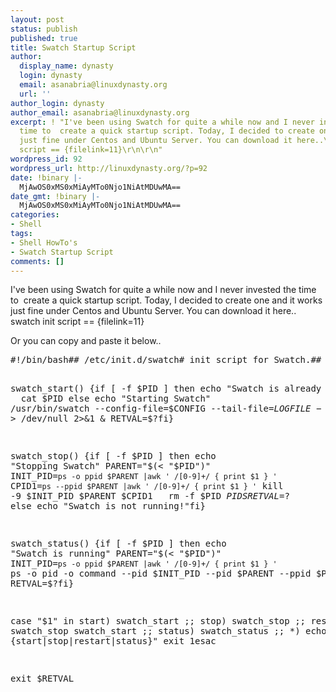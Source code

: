 ```yaml
---
layout: post
status: publish
published: true
title: Swatch Startup Script
author:
  display_name: dynasty
  login: dynasty
  email: asanabria@linuxdynasty.org
  url: ''
author_login: dynasty
author_email: asanabria@linuxdynasty.org
excerpt: ! "I've been using Swatch for quite a while now and I never invested the
  time to  create a quick startup script. Today, I decided to create one and it works
  just fine under Centos and Ubuntu Server. You can download it here..\r\nswatch init
  script == {filelink=11}\r\n\r\n"
wordpress_id: 92
wordpress_url: http://linuxdynasty.org/?p=92
date: !binary |-
  MjAwOS0xMS0xMiAyMTo0Njo1NiAtMDUwMA==
date_gmt: !binary |-
  MjAwOS0xMS0xMiAyMTo0Njo1NiAtMDUwMA==
categories:
- Shell
tags:
- Shell HowTo's
- Swatch Startup Script
comments: []
---
```

<p>I've been using Swatch for quite a while now and I never invested the time to  create a quick startup script. Today, I decided to create one and it works just fine under Centos and Ubuntu Server. You can download it here..<br />
swatch init script == {filelink=11}</p>
<p><a id="more"></a><a id="more-92"></a></p>
<p>Or you can copy and paste it below..</p>
<pre>#!/bin/bash## /etc/init.d/swatch# init script for Swatch.## chkconfig: 2345 90 60# description: Swatch#November 11th 2009 Allen Sanabria#http://linuxdynasty.org#CONFIG="/etc/swatch/swatch.conf"PID="/var/run/swatch.pid"LOGFILE="/var/log/secure"PIDS="/tmp/pids.txt"RETVAL=0

swatch_start() {if [ -f $PID ] then echo "Swatch is already running"   cat $PID else echo "Starting Swatch" /usr/bin/swatch --config-file=$CONFIG --tail-file=$LOGFILE --pid-file=$PID &gt; /dev/null 2&gt;&amp;1 &amp; RETVAL=$?fi}

swatch_stop() {if [ -f $PID ] then echo "Stopping Swatch" PARENT="$(&lt; "$PID")" INIT_PID=`ps -o ppid $PARENT |awk ' /[0-9]+/ { print $1 } '` CPID1=`ps --ppid $PARENT |awk ' /[0-9]+/ { print $1 } '` kill -9 $INIT_PID $PARENT $CPID1   rm -f $PID $PIDS RETVAL=$? else echo "Swatch is not running!"fi}

swatch_status() {if [ -f $PID ] then echo "Swatch is running" PARENT="$(&lt; "$PID")" INIT_PID=`ps -o ppid $PARENT |awk ' /[0-9]+/ { print $1 } '` ps -o pid -o command --pid $INIT_PID --pid $PARENT --ppid $PARENT else echo "Swatch is not running" RETVAL=$?fi}

case "$1" in start) swatch_start ;; stop) swatch_stop ;; restart) swatch_stop swatch_start ;; status) swatch_status ;; *) echo "Usage: $0 {start|stop|restart|status}" exit 1esac

exit $RETVAL</pre>
